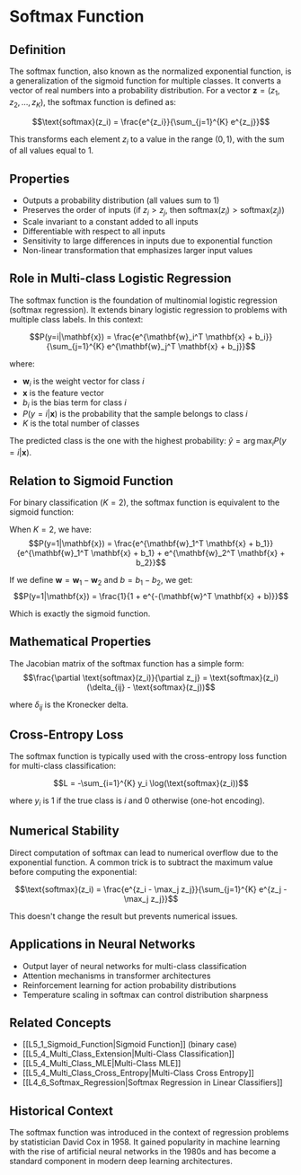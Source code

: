# Softmax Function

## Definition
The softmax function, also known as the normalized exponential function, is a generalization of the sigmoid function for multiple classes. It converts a vector of real numbers into a probability distribution. For a vector $\mathbf{z} = (z_1, z_2, \ldots, z_K)$, the softmax function is defined as:

$$\text{softmax}(z_i) = \frac{e^{z_i}}{\sum_{j=1}^{K} e^{z_j}}$$

This transforms each element $z_i$ to a value in the range $(0, 1)$, with the sum of all values equal to 1.

## Properties
- Outputs a probability distribution (all values sum to 1)
- Preserves the order of inputs (if $z_i > z_j$, then $\text{softmax}(z_i) > \text{softmax}(z_j)$)
- Scale invariant to a constant added to all inputs
- Differentiable with respect to all inputs
- Sensitivity to large differences in inputs due to exponential function
- Non-linear transformation that emphasizes larger input values

## Role in Multi-class Logistic Regression
The softmax function is the foundation of multinomial logistic regression (softmax regression). It extends binary logistic regression to problems with multiple class labels. In this context:

$$P(y=i|\mathbf{x}) = \frac{e^{\mathbf{w}_i^T \mathbf{x} + b_i}}{\sum_{j=1}^{K} e^{\mathbf{w}_j^T \mathbf{x} + b_j}}$$

where:
- $\mathbf{w}_i$ is the weight vector for class $i$
- $\mathbf{x}$ is the feature vector
- $b_i$ is the bias term for class $i$
- $P(y=i|\mathbf{x})$ is the probability that the sample belongs to class $i$
- $K$ is the total number of classes

The predicted class is the one with the highest probability: $\hat{y} = \arg\max_i P(y=i|\mathbf{x})$.

## Relation to Sigmoid Function
For binary classification ($K=2$), the softmax function is equivalent to the sigmoid function:

When $K=2$, we have:
$$P(y=1|\mathbf{x}) = \frac{e^{\mathbf{w}_1^T \mathbf{x} + b_1}}{e^{\mathbf{w}_1^T \mathbf{x} + b_1} + e^{\mathbf{w}_2^T \mathbf{x} + b_2}}$$

If we define $\mathbf{w} = \mathbf{w}_1 - \mathbf{w}_2$ and $b = b_1 - b_2$, we get:
$$P(y=1|\mathbf{x}) = \frac{1}{1 + e^{-(\mathbf{w}^T \mathbf{x} + b)}}$$

Which is exactly the sigmoid function.

## Mathematical Properties
The Jacobian matrix of the softmax function has a simple form:
$$\frac{\partial \text{softmax}(z_i)}{\partial z_j} = \text{softmax}(z_i)(\delta_{ij} - \text{softmax}(z_j))$$

where $\delta_{ij}$ is the Kronecker delta.

## Cross-Entropy Loss
The softmax function is typically used with the cross-entropy loss function for multi-class classification:

$$L = -\sum_{i=1}^{K} y_i \log(\text{softmax}(z_i))$$

where $y_i$ is 1 if the true class is $i$ and 0 otherwise (one-hot encoding).

## Numerical Stability
Direct computation of softmax can lead to numerical overflow due to the exponential function. A common trick is to subtract the maximum value before computing the exponential:

$$\text{softmax}(z_i) = \frac{e^{z_i - \max_j z_j}}{\sum_{j=1}^{K} e^{z_j - \max_j z_j}}$$

This doesn't change the result but prevents numerical issues.

## Applications in Neural Networks
- Output layer of neural networks for multi-class classification
- Attention mechanisms in transformer architectures
- Reinforcement learning for action probability distributions
- Temperature scaling in softmax can control distribution sharpness

## Related Concepts
- [[L5_1_Sigmoid_Function|Sigmoid Function]] (binary case)
- [[L5_4_Multi_Class_Extension|Multi-Class Classification]]
- [[L5_4_Multi_Class_MLE|Multi-Class MLE]]
- [[L5_4_Multi_Class_Cross_Entropy|Multi-Class Cross Entropy]]
- [[L4_6_Softmax_Regression|Softmax Regression in Linear Classifiers]]

## Historical Context
The softmax function was introduced in the context of regression problems by statistician David Cox in 1958. It gained popularity in machine learning with the rise of artificial neural networks in the 1980s and has become a standard component in modern deep learning architectures.